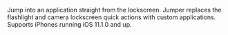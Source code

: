 Jump into an application straight from the lockscreen. Jumper replaces the flashlight and camera lockscreen quick actions with custom applications. Supports iPhones running iOS 11.1.0 and up.